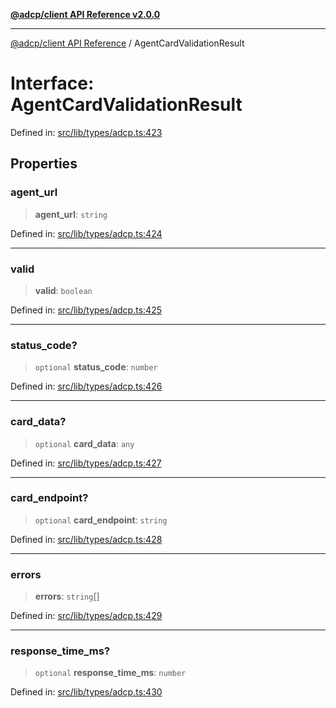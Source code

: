 [**@adcp/client API Reference v2.0.0**](../README.md)

***

[@adcp/client API Reference](../README.md) / AgentCardValidationResult

# Interface: AgentCardValidationResult

Defined in: [src/lib/types/adcp.ts:423](https://github.com/adcontextprotocol/adcp-client/blob/e8953d756e5ce5fafa76c5e8fa2f0316f0da0998/src/lib/types/adcp.ts#L423)

## Properties

### agent\_url

> **agent\_url**: `string`

Defined in: [src/lib/types/adcp.ts:424](https://github.com/adcontextprotocol/adcp-client/blob/e8953d756e5ce5fafa76c5e8fa2f0316f0da0998/src/lib/types/adcp.ts#L424)

***

### valid

> **valid**: `boolean`

Defined in: [src/lib/types/adcp.ts:425](https://github.com/adcontextprotocol/adcp-client/blob/e8953d756e5ce5fafa76c5e8fa2f0316f0da0998/src/lib/types/adcp.ts#L425)

***

### status\_code?

> `optional` **status\_code**: `number`

Defined in: [src/lib/types/adcp.ts:426](https://github.com/adcontextprotocol/adcp-client/blob/e8953d756e5ce5fafa76c5e8fa2f0316f0da0998/src/lib/types/adcp.ts#L426)

***

### card\_data?

> `optional` **card\_data**: `any`

Defined in: [src/lib/types/adcp.ts:427](https://github.com/adcontextprotocol/adcp-client/blob/e8953d756e5ce5fafa76c5e8fa2f0316f0da0998/src/lib/types/adcp.ts#L427)

***

### card\_endpoint?

> `optional` **card\_endpoint**: `string`

Defined in: [src/lib/types/adcp.ts:428](https://github.com/adcontextprotocol/adcp-client/blob/e8953d756e5ce5fafa76c5e8fa2f0316f0da0998/src/lib/types/adcp.ts#L428)

***

### errors

> **errors**: `string`[]

Defined in: [src/lib/types/adcp.ts:429](https://github.com/adcontextprotocol/adcp-client/blob/e8953d756e5ce5fafa76c5e8fa2f0316f0da0998/src/lib/types/adcp.ts#L429)

***

### response\_time\_ms?

> `optional` **response\_time\_ms**: `number`

Defined in: [src/lib/types/adcp.ts:430](https://github.com/adcontextprotocol/adcp-client/blob/e8953d756e5ce5fafa76c5e8fa2f0316f0da0998/src/lib/types/adcp.ts#L430)
